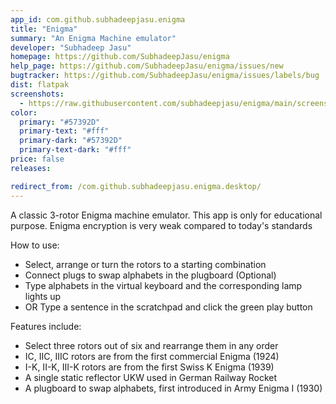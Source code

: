 ```yaml
---
app_id: com.github.subhadeepjasu.enigma
title: "Enigma"
summary: "An Enigma Machine emulator"
developer: "Subhadeep Jasu"
homepage: https://github.com/SubhadeepJasu/enigma
help_page: https://github.com/SubhadeepJasu/enigma/issues/new
bugtracker: https://github.com/SubhadeepJasu/enigma/issues/labels/bug
dist: flatpak
screenshots:
  - https://raw.githubusercontent.com/subhadeepjasu/enigma/main/screenshots/screenshot_home.png
color:
  primary: "#57392D"
  primary-text: "#fff"
  primary-dark: "#57392D"
  primary-text-dark: "#fff"
price: false
releases:

redirect_from: /com.github.subhadeepjasu.enigma.desktop/
---
```


<p>A classic 3-rotor Enigma machine emulator. This app is only for educational purpose. Enigma encryption is very weak compared to today's standards</p>
<p>How to use:</p>
<ul>
<li>Select, arrange or turn the rotors to a starting combination</li>
<li>Connect plugs to swap alphabets in the plugboard (Optional)</li>
<li>Type alphabets in the virtual keyboard and the corresponding lamp lights up</li>
<li>OR Type a sentence in the scratchpad and click the green play button</li>
</ul>
<p>Features include:</p>
<ul>
<li>Select three rotors out of six and rearrange them in any order</li>
<li>IC, IIC, IIIC rotors are from the first commercial Enigma (1924)</li>
<li>I-K, II-K, III-K rotors are from the first Swiss K Enigma (1939)</li>
<li>A single static reflector UKW used in German Railway Rocket</li>
<li>A plugboard to swap alphabets, first introduced in Army Enigma I (1930)</li>
</ul>